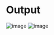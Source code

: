# Output

![image](https://github.com/user-attachments/assets/75ffdcf8-42c2-42dd-a8a2-dcc0002513e0)
![image](https://github.com/user-attachments/assets/61deb37f-0057-44a2-ad1f-520d3e798d8f)
